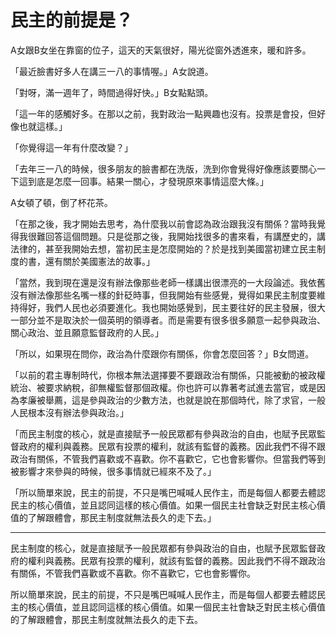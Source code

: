 # 民主的前提是？

A女跟B女坐在靠窗的位子，這天的天氣很好，陽光從窗外透進來，暖和許多。

「最近臉書好多人在講三一八的事情喔。」A女說道。

「對呀，滿一週年了，時間過得好快。」B女點點頭。

「這一年的感觸好多。在那以之前，我對政治一點興趣也沒有。投票是會投，但好像也就這樣。」

「你覺得這一年有什麼改變？」

「去年三一八的時候，很多朋友的臉書都在洗版，洗到你會覺得好像應該要關心一下這到底是怎麼一回事。結果一關心，才發現原來事情這麼大條。」

A女頓了頓，倒了杯花茶。

「在那之後，我才開始去思考，為什麼我以前會認為政治跟我沒有關係？當時我覺得我很難回答這個問題。只是從那之後，我開始找很多的書來看，有講歷史的，講法律的，甚至我開始去想，當初民主是怎麼開始的？於是找到美國當初建立民主制度的書，還有關於美國憲法的故事。」

「當然，我到現在還是沒有辦法像那些老師一樣講出很漂亮的一大段論述。我依舊沒有辦法像那些名嘴一樣的針砭時事，但我開始有些感覺，覺得如果民主制度要維持得好，我們人民也必須要進化。我也開始感覺到，民主要往好的民主發展，很大一部分並不是取決於一個英明的領導者。而是需要有很多很多願意一起參與政治、關心政治、並且願意監督政府的人民。」

「所以，如果現在問你，政治為什麼跟你有關係，你會怎麼回答？」B女問道。

「以前的君主專制時代，你根本無法選擇要不要跟政治有關係，只能被動的被政權統治、被要求納稅，卻無權監督那個政權。你也許可以靠著考試進去當官，或是因為孝廉被舉薦，這是參與政治的少數方法，也就是說在那個時代，除了求官，一般人民根本沒有辦法參與政治。」

「而民主制度的核心，就是直接賦予一般民眾都有參與政治的自由，也賦予民眾監督政府的權利與義務。民眾有投票的權利，就該有監督的義務。因此我們不得不跟政治有關係，不管我們喜歡或不喜歡。你不喜歡它，它也會影響你。但當我們等到被影響才來參與的時候，很多事情就已經來不及了。」

「所以簡單來說，民主的前提，不只是嘴巴喊喊人民作主，而是每個人都要去體認民主的核心價值，並且認同這樣的核心價值。如果一個民主社會缺乏對民主核心價值的了解跟體會，那民主制度就無法長久的走下去。」

-----

民主制度的核心，就是直接賦予一般民眾都有參與政治的自由，也賦予民眾監督政府的權利與義務。民眾有投票的權利，就該有監督的義務。因此我們不得不跟政治有關係，不管我們喜歡或不喜歡。你不喜歡它，它也會影響你。

所以簡單來說，民主的前提，不只是嘴巴喊喊人民作主，而是每個人都要去體認民主的核心價值，並且認同這樣的核心價值。如果一個民主社會缺乏對民主核心價值的了解跟體會，那民主制度就無法長久的走下去。

